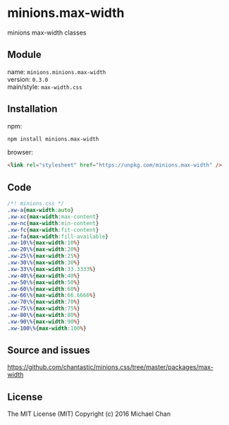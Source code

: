 # minions.max-width
minions max-width classes

## Module
name: `minions.minions.max-width`  
version: `0.3.0`  
main/style: `max-width.css`  

## Installation
npm:
```bash
npm install minions.max-width
```

browser:
```html
<link rel="stylesheet" href="https://unpkg.com/minions.max-width" />
```

## Code
```css
/*! minions.css */
.xw-a{max-width:auto}
.xw-xc{max-width:max-content}
.xw-nc{max-width:min-content}
.xw-fc{max-width:fit-content}
.xw-fa{max-width:fill-available}
.xw-10\%{max-width:10%}
.xw-20\%{max-width:20%}
.xw-25\%{max-width:25%}
.xw-30\%{max-width:30%}
.xw-33\%{max-width:33.3333%}
.xw-40\%{max-width:40%}
.xw-50\%{max-width:50%}
.xw-60\%{max-width:60%}
.xw-66\%{max-width:66.6666%}
.xw-70\%{max-width:70%}
.xw-75\%{max-width:75%}
.xw-80\%{max-width:80%}
.xw-90\%{max-width:90%}
.xw-100\%{max-width:100%}

```

## Source and issues

https://github.com/chantastic/minions.css/tree/master/packages/max-width

## License

The MIT License (MIT)
Copyright (c) 2016 Michael Chan
